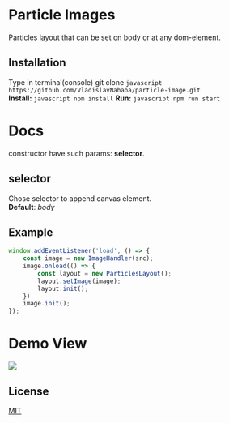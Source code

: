 # Particle Images
Particles layout that can be set on body or at any dom-element.

## Installation
Type in terminal(console) git clone ```javascript
https://github.com/VladislavNahaba/particle-image.git```  
**Install:** ```javascript
npm install```
**Run:** ```javascript
npm run start```

# Docs
constructor have such params: **selector**.  
## selector
Chose selector to append canvas element.  
**Default**: *body*

## Example
```javascript
window.addEventListener('load', () => {
    const image = new ImageHandler(src);
    image.onload(() => {
        const layout = new ParticlesLayout();
        layout.setImage(image);
        layout.init();
    })
    image.init();
});
```

# Demo View
![](https://i.ibb.co/R2ZnNLc/online-video-cutter-com.gif)

## License
[MIT](https://choosealicense.com/licenses/mit/)
